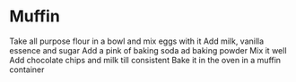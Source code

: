 # Muffin
Take all purpose flour in a bowl and mix eggs with it
Add milk, vanilla essence and sugar
Add a pink of baking soda ad baking powder
Mix it well
Add chocolate chips and milk till consistent
Bake it in the oven in a muffin container
